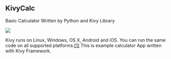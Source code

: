 KivyCalc
--------
Basic Calculator Written by Python and Kivy Library

![](http://i.imgur.com/weDhVhf.png)

Kivy runs on Linux, Windows, OS X, Android and iOS. You can run the same code on all supported platforms.[[1]](http://kivy.org/) This is example calculator App written with Kivy Framework.
